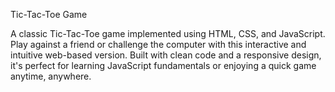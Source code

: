 Tic-Tac-Toe Game

A classic Tic-Tac-Toe game implemented using HTML, CSS, and JavaScript. Play against a friend or challenge the computer with this interactive and intuitive web-based version. Built with clean code and a responsive design, it's perfect for learning JavaScript fundamentals or enjoying a quick game anytime, anywhere.
